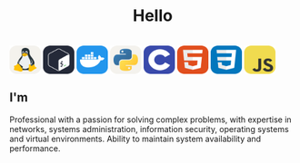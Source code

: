 <h1 align="center">Hello</a>
</h1>
<div style="display: inline_flex"><br>
        <img align="center" height="50" width="55"  src="./icons/Linux-Light.svg" alt="">
        <img align="center" height="50" width="55"  src="./icons/Bash-Dark.svg" alt="">
        <img align="center" height="50" width="55"  src="./icons/Docker.svg" alt="">
        <img align="center" height="50" width="55"  src="./icons/Python-Light.svg" alt="">  
        <img align="center" height="50" width="55"  src="./icons/C.svg" alt="">
        <img align="center" height="50" width="55"  src="./icons/HTML.svg" alt="">
        <img align="center" height="50" width="55"  src="./icons/CSS.svg" alt="">
        <img align="center" height="50" width="55"  src="./icons/JavaScript.svg" alt="">
</div>      

 ##
<h2>I'm</a>
</h2>
<p>Professional with a passion for solving complex problems, with expertise in networks, systems administration, information security, operating systems and virtual environments. Ability to maintain system availability and performance.</p>
 
 
 ##
